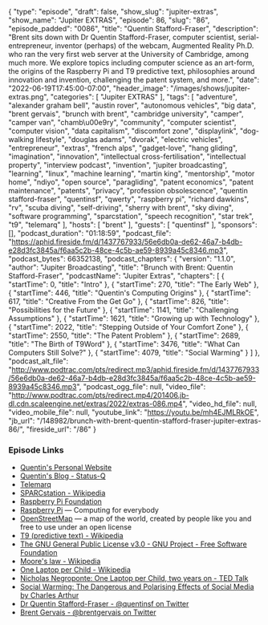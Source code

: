 {
  "type": "episode",
  "draft": false,
  "show_slug": "jupiter-extras",
  "show_name": "Jupiter EXTRAS",
  "episode": 86,
  "slug": "86",
  "episode_padded": "0086",
  "title": "Quentin Stafford-Fraser",
  "description": "Brent sits down with Dr Quentin Stafford-Fraser, computer scientist, serial-entrepreneur, inventor (perhaps) of the webcam, Augmented Reality Ph.D. who ran the very first web server at the University of Cambridge, among much more. We explore topics including computer science as an art-form, the origins of the Raspberry Pi and T9 predictive text, philosophies around innovation and invention, challenging the patent system, and more.",
  "date": "2022-06-19T17:45:00-07:00",
  "header_image": "/images/shows/jupiter-extras.png",
  "categories": [
    "Jupiter EXTRAS"
  ],
  "tags": [
    "adventure",
    "alexander graham bell",
    "austin rover",
    "autonomous vehicles",
    "big data",
    "brent gervais",
    "brunch with brent",
    "cambridge university",
    "camper",
    "camper van",
    "chamb\u00e9ry",
    "community",
    "computer scientist",
    "computer vision",
    "data capitalism",
    "discomfort zone",
    "displaylink",
    "dog-walking lifestyle",
    "douglas adams",
    "dvorak",
    "electric vehicles",
    "entrepreneur",
    "extras",
    "french alps",
    "gadget-love",
    "hang gliding",
    "imagination",
    "innovation",
    "intellectual cross-fertilisation",
    "intellectual property",
    "interview podcast",
    "invention",
    "jupiter broadcasting",
    "learning",
    "linux",
    "machine learning",
    "martin king",
    "mentorship",
    "motor home",
    "ndiyo",
    "open source",
    "paragliding",
    "patent economics",
    "patent maintenance",
    "patents",
    "privacy",
    "profession obsolescence",
    "quentin stafford-fraser",
    "quentinsf",
    "qwerty",
    "raspberry pi",
    "richard dawkins",
    "rv",
    "scuba diving",
    "self-driving",
    "sherry with brent",
    "sky diving",
    "software programming",
    "sparcstation",
    "speech recognition",
    "star trek",
    "t9",
    "telemarq"
  ],
  "hosts": [
    "brent"
  ],
  "guests": [
    "quentinsf"
  ],
  "sponsors": [],
  "podcast_duration": "01:18:59",
  "podcast_file": "https://aphid.fireside.fm/d/1437767933/56e6db0a-de62-46a7-b4db-e28d3fc3845a/f6aa5c2b-48ce-4c5b-ae59-8939a45c8346.mp3",
  "podcast_bytes": 66352138,
  "podcast_chapters": {
    "version": "1.1.0",
    "author": "Jupiter Broadcasting",
    "title": "Brunch with Brent: Quentin Stafford-Fraser",
    "podcastName": "Jupiter Extras",
    "chapters": [
      {
        "startTime": 0,
        "title": "Intro"
      },
      {
        "startTime": 270,
        "title": "The Early Web"
      },
      {
        "startTime": 446,
        "title": "Quentin's Computing Origins"
      },
      {
        "startTime": 617,
        "title": "Creative From the Get Go"
      },
      {
        "startTime": 826,
        "title": "Possibilities for the Future"
      },
      {
        "startTime": 1141,
        "title": "Challenging Assumptions"
      },
      {
        "startTime": 1621,
        "title": "Growing up with Technology"
      },
      {
        "startTime": 2022,
        "title": "Stepping Outside of Your Comfort Zone"
      },
      {
        "startTime": 2550,
        "title": "The Patent Problem"
      },
      {
        "startTime": 2689,
        "title": "The Birth of T9Word"
      },
      {
        "startTime": 3476,
        "title": "What Can Computers Still Solve?"
      },
      {
        "startTime": 4079,
        "title": "Social Warming"
      }
    ]
  },
  "podcast_alt_file": "http://www.podtrac.com/pts/redirect.mp3/aphid.fireside.fm/d/1437767933/56e6db0a-de62-46a7-b4db-e28d3fc3845a/f6aa5c2b-48ce-4c5b-ae59-8939a45c8346.mp3",
  "podcast_ogg_file": null,
  "video_file": "http://www.podtrac.com/pts/redirect.mp4/201406.jb-dl.cdn.scaleengine.net/extras/2022/extras-086.mp4",
  "video_hd_file": null,
  "video_mobile_file": null,
  "youtube_link": "https://youtu.be/mh4EJMLRkOE",
  "jb_url": "/148982/brunch-with-brent-quentin-stafford-fraser-jupiter-extras-86/",
  "fireside_url": "/86"
}


### Episode Links

  * [Quentin's Personal Website](https://quentinsf.com/ "Quentin's Personal Website")
  * [Quentin's Blog - Status-Q](https://statusq.org/ "Quentin's Blog - Status-Q")
  * [Telemarq](http://telemarq.com/ "Telemarq")
  * [SPARCstation - Wikipedia](https://en.wikipedia.org/wiki/SPARCstation "SPARCstation - Wikipedia")
  * [Raspberry Pi Foundation](https://www.raspberrypi.org/ "Raspberry Pi Foundation")
  * [Raspberry Pi](https://www.raspberrypi.com/ "Raspberry Pi") — Computing for everybody
  * [OpenStreetMap](https://www.openstreetmap.org/ "OpenStreetMap") — a map of the world, created by people like you and free to use under an open license
  * [T9 (predictive text) - Wikipedia](https://en.wikipedia.org/wiki/T9_\(predictive_text\) "T9 \(predictive text\) - Wikipedia")
  * [The GNU General Public License v3.0 - GNU Project - Free Software Foundation](https://www.gnu.org/licenses/gpl-3.0.en.html "The GNU General Public License v3.0 - GNU Project - Free Software Foundation")
  * [Moore's law - Wikipedia](https://en.wikipedia.org/wiki/Moore%27s_law "Moore's law - Wikipedia")
  * [One Laptop per Child - Wikipedia](https://en.wikipedia.org/wiki/One_Laptop_per_Child "One Laptop per Child - Wikipedia")
  * [Nicholas Negroponte: One Laptop per Child, two years on - TED Talk](https://www.ted.com/talks/nicholas_negroponte_one_laptop_per_child_two_years_on "Nicholas Negroponte: One Laptop per Child, two years on - TED Talk")
  * [Social Warming: The Dangerous and Polarising Effects of Social Media by Charles Arthur](https://www.goodreads.com/book/show/55711307-social-warming "Social Warming: The Dangerous and Polarising Effects of Social Media by Charles Arthur")
  * [Dr Quentin Stafford-Fraser - @quentinsf on Twitter](https://twitter.com/quentinsf "Dr Quentin Stafford-Fraser - @quentinsf on Twitter")
  * [Brent Gervais - @brentgervais on Twitter](https://twitter.com/brentgervais "Brent Gervais - @brentgervais on Twitter")


